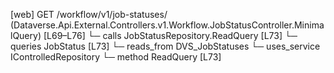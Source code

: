 [web] GET /workflow/v1/job-statuses/  (Dataverse.Api.External.Controllers.v1.Workflow.JobStatusController.MinimalQuery)  [L69–L76]
  └─ calls JobStatusRepository.ReadQuery [L73]
  └─ queries JobStatus [L73]
    └─ reads_from DVS_JobStatuses
  └─ uses_service IControlledRepository<JobStatus>
    └─ method ReadQuery [L73]

